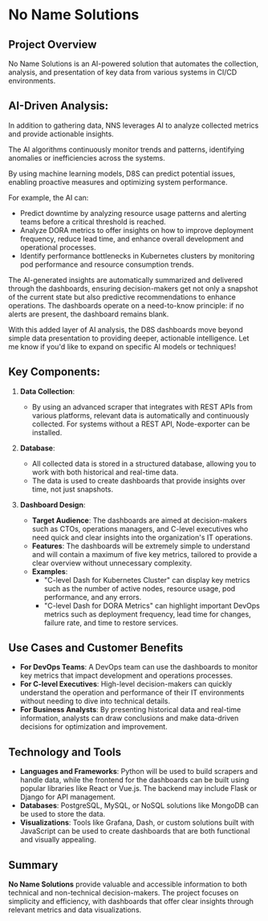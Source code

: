 # No Name Solutions

## Project Overview
No Name Solutions is an AI-powered solution that automates the collection, analysis, and presentation of key data from various systems in CI/CD environments. 

## AI-Driven Analysis:

In addition to gathering data, NNS leverages AI to analyze collected metrics and provide actionable insights. 

The AI algorithms continuously monitor trends and patterns, identifying anomalies or inefficiencies across the systems. 

By using machine learning models, D8S can predict potential issues, enabling proactive measures and optimizing system performance.

For example, the AI can:

- Predict downtime by analyzing resource usage patterns and alerting teams before a critical threshold is reached.
- Analyze DORA metrics to offer insights on how to improve deployment frequency, reduce lead time, and enhance overall development and operational processes.
- Identify performance bottlenecks in Kubernetes clusters by monitoring pod performance and resource consumption trends.

The AI-generated insights are automatically summarized and delivered through the dashboards, ensuring decision-makers get not only a snapshot of the current state but also predictive recommendations to enhance operations. The dashboards operate on a need-to-know principle: if no alerts are present, the dashboard remains blank.

With this added layer of AI analysis, the D8S dashboards move beyond simple data presentation to providing deeper, actionable intelligence. Let me know if you'd like to expand on specific AI models or techniques!

## Key Components:
1. **Data Collection**:
    - By using an advanced scraper that integrates with REST APIs from various platforms, relevant data is automatically and continuously collected. For systems without a REST API, Node-exporter can be installed. 

2. **Database**:
    - All collected data is stored in a structured database, allowing you to work with both historical and real-time data.
    - The data is used to create dashboards that provide insights over time, not just snapshots.

3. **Dashboard Design**:
    - **Target Audience**: The dashboards are aimed at decision-makers such as CTOs, operations managers, and C-level executives who need quick and clear insights into the organization's IT operations.
    - **Features**: The dashboards will be extremely simple to understand and will contain a maximum of five key metrics, tailored to provide a clear overview without unnecessary complexity.
    - **Examples**:
      - "C-level Dash for Kubernetes Cluster" can display key metrics such as the number of active nodes, resource usage, pod performance, and any errors.
      - "C-level Dash for DORA Metrics" can highlight important DevOps metrics such as deployment frequency, lead time for changes, failure rate, and time to restore services.

## Use Cases and Customer Benefits
- **For DevOps Teams**: A DevOps team can use the dashboards to monitor key metrics that impact development and operations processes.
- **For C-level Executives**: High-level decision-makers can quickly understand the operation and performance of their IT environments without needing to dive into technical details.
- **For Business Analysts**: By presenting historical data and real-time information, analysts can draw conclusions and make data-driven decisions for optimization and improvement.

## Technology and Tools
- **Languages and Frameworks**: Python will be used to build scrapers and handle data, while the frontend for the dashboards can be built using popular libraries like React or Vue.js. The backend may include Flask or Django for API management.
- **Databases**: PostgreSQL, MySQL, or NoSQL solutions like MongoDB can be used to store the data.
- **Visualizations**: Tools like Grafana, Dash, or custom solutions built with JavaScript can be used to create dashboards that are both functional and visually appealing.

## Summary
**No Name Solutions** provide valuable and accessible information to both technical and non-technical decision-makers. The project focuses on simplicity and efficiency, with dashboards that offer clear insights through relevant metrics and data visualizations.
